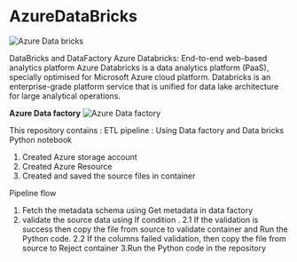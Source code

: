 # AzureDataBricks
![Azure Data bricks](https://user-images.githubusercontent.com/100298933/182228179-9ad491e8-e2bf-4441-b3c7-b80c7d6c8502.png)

DataBricks and DataFactory
Azure Databricks: End-to-end web-based analytics platform
Azure Databricks is a data analytics platform (PaaS), specially optimised for Microsoft Azure cloud platform. Databricks is an enterprise-grade platform service that is unified for data lake architecture for large analytical operations.

**Azure Data factory**
![Azure Data factory](https://user-images.githubusercontent.com/100298933/182228873-b2ff9dd4-45ae-4043-80ac-8cc27f5c830d.png)

This repository contains :
ETL pipeline : Using Data factory and Data bricks Python notebook 

1. Created Azure storage account
2. Created Azure Resource 
3. Created and saved the source files in container

Pipeline flow 
1.  Fetch the metadata schema using Get metadata in data factory
2.  validate the source data using If condition . 
    2.1 If the validation is success then copy the file from source to validate container and Run the Python code.
    2.2 If the columns failed validation, then copy the file from source to Reject container 
3.Run the Python code in the repository 

 
              

